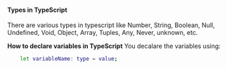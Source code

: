 #### Types in TypeScript
There are various types in typescript like Number, String, Boolean, Null, Undefined, Void, Object, Array, Tuples, Any, Never, unknown, etc.

**How to declare variables in TypeScript**
You decalare the variables using:
```bash
    let variableName: type = value;
```